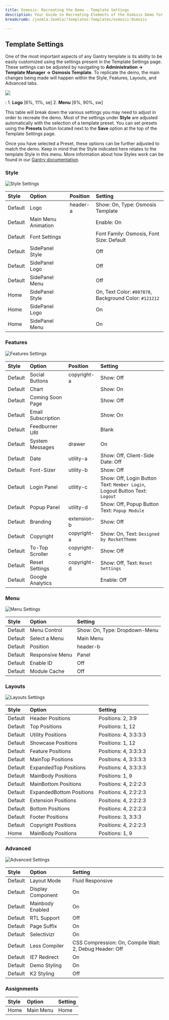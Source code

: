 ```yaml
---
title: Osmosis: Recreating the Demo - Template Settings
description: Your Guide to Recreating Elements of the Osmosis Demo for Joomla
breadcrumb: /joomla:Joomla/!templates:Templates/osmosis:Osmosis

---
```


Template Settings
-----
One of the most important aspects of any Gantry template is its ability to be easily customized using the settings present in the Template Settings page. These settings can be adjusted by navigating to **Administration -> Template Manager -> Osmosis Template**. To replicate the demo, the main changes being made will happen within the Style, Features, Layouts, and Advanced tabs.

![][Osmosis2]

:   1. **Logo**  [6%, 11%, se]
    2. **Menu**  [6%, 90%, sw]

This table will break down the various settings you may need to adjust in order to recreate the demo. Most of the settings under **Style** are adjusted automatically with the selection of a template preset. You can set presets using the **Presets** button located next to the **Save** option at the top of the Template Settings page.

Once you have selected a Preset, these options can be further adjusted to match the demo. Keep in mind that the Style indicated here relates to the template Style in this menu. More information about how Styles work can be found in our [Gantry documentation][gantrydocs].

### Style

![Style Settings][style]

| Style       | Option              | Position    | Setting                                    |
| :---------- | :----------         | :---------- | :----------                                |
| Default     | Logo                | header-a    | Show: On, Type: Osmosis Template         |
| Default     | Main Menu Animation |             | Enable: On                                 |
| Default     | Font Settings       |             | Font Family: Osmosis, Font Size: Default |
| Default | SidePanel Style | | Off |
| Default | SidePanel Logo | | Off |
| Default | SidePanel Menu | | Off |
| Home | SidePanel Style | | On, Text Color: `#807878`, Background Color: `#121212` |
| Home | SidePanel Logo | | On |
| Home | SidePanel Menu | | On |

### Features

![Features Settings][features]

| Style       | Option             | Position    | Setting                                                                                                                      |
| :---------- | :----------        | :---------- | :----------                                                                                                                  |
| Default     | Social Buttons     | copyright-a | Show: Off                                                                                                                    |
| Default     | Chart              |             | Show: On                                                                                                                     |
| Default     | Coming Soon Page   |             | Show: Off                                                                                                                    |
| Default     | Email Subscription |             | Show: On                                                                                                                     |
| Default     | Feedburner URI     |             | Blank                                                                                                                        |
| Default     | System Messages    | drawer      | On                                                                                                                           |
| Default     | Date               | utility-a   | Show: Off, Client-Side Date: Off                                                                                             |
| Default     | Font-Sizer         | utility-b   | Show: Off                                                                                                                    |
| Default     | Login Panel        | utility-c   | Show: Off, Login Button Text: `Member Login`, Logout Button Text: `Logout`                                                   |
| Default     | Popup Panel        | utility-d   | Show: Off, Popup Button Text: `Popup Module`                                                                                 |
| Default     | Branding           | extension-b | Show: Off                                                                                                                    |
| Default     | Copyright          | copyright-a | Show: On, Text: `Designed by RocketTheme` |
| Default     | To-Top Scroller    | copyright-c | Show: Off                                                                                                                     |
| Default     | Reset Settings     | copyright-d | Show: Off, Text: `Reset Settings`                                                                                            |
| Default     | Google Analytics   |             | Enable: Off                                                                                                                  |

### Menu

![Menu Settings][menu2]

| Style       | Option          | Setting                       |
| :---------- | :----------     | :----------                   |
| Default     | Menu Control    | Show: On, Type: Dropdown-Menu |
| Default     | Select a Menu   | Main Menu                     |
| Default     | Position        | header-b                      |
| Default     | Responsive Menu | Panel                         |
| Default     | Enable ID       | Off                           |
| Default     | Module Cache    | Off                           |

### Layouts

![Layouts Settings][layouts]

| Style       | Option                   | Setting               |
| :---------- | :----------              | :----------           |
| Default     | Header Positions         | Positions: 2, 3:9    |
| Default     | Top Positions            | Positions: 1, 12 |
| Default     | Utility Positions        | Positions: 4, 3:3:3:3      |
| Default     | Showcase Positions       | Positions: 1, 12      |
| Default     | Feature Positions        | Positions: 4, 3:3:3:3      |
| Default     | MainTop Positions        | Positions: 4, 3:3:3:3 |
| Default     | ExpandedTop Positions    | Positions: 4, 3:3:3:3      |
| Default     | MainBody Positions       | Positions: 1, 9      |
| Default     | MainBottom Positions     | Positions: 4, 2:2:2:3      |
| Default     | ExpandedBottom Positions | Positions: 4, 2:2:2:3      |
| Default     | Extension Positions      | Positions: 4, 2:2:2:3    |
| Default     | Bottom Positions         | Positions: 4, 2:2:2:3 |
| Default     | Footer Positions         | Positions: 3, 3:3:3     |
| Default     | Copyright Positions      | Positions: 4, 2:2:2:3     |
| Home        | MainBody Positions        | Positions: 1, 9    |

### Advanced

![Advanced Settings][advanced]

| Style       | Option            | Setting                                                 |
| :---------- | :----------       | :----------                                             |
| Default     | Layout Mode       | Fluid Responsive                                              |
| Default     | Display Component | On                                                      |
| Default     | Mainbody Enabled  | On                                                      |
| Default     | RTL Support       | Off                                                     |
| Default     | Page Suffix       | On                                                      |
| Default     | Selectivizr       | On                                                      |
| Default     | Less Compiler     | CSS Compression: On, Compile Wait: 2, Debug Header: Off |
| Default     | IE7 Redirect      | On                                                      |
| Default     | Demo Styling      | On                                                      |
| Default     | K2 Styling        | Off                                                      |

### Assignments

| Style       | Option      | Setting     |
| :---------- | :---------- | :---------- |
| Home        | Main Menu   | Home        |

[demo25]: assets/Osmosis.jpg
[menu]: ../../start/menu.md
[Osmosis2]: assets/Osmosis2.jpeg
[assignments]: assets/assignments_settings.jpeg
[style]: assets/style_settings.jpeg
[advanced]: assets/advanced_settings.jpeg
[layouts]: assets/layouts_settings.jpeg
[menu2]: assets/menu_settings.jpeg
[features]: assets/features_settings.jpeg
[setsocial]: assets/setsocial.jpg
[gantrydocs]: http://www.gantry-framework.org/documentation/joomla/configure

